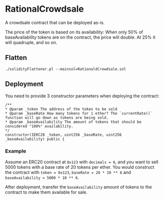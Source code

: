 # RationalCrowdsale

A crowdsale contract that can be deployed as-is.

The price of the token is based on its availability: When only 50% of baseAvailability tokens are on the contract, the price will double. At 25% it will quadruple, and so on.

## Flatten

```
./solidityFlattener.pl --mainsol=RationaldCrowdsale.sol
```

## Deployment

You need to provide 3 constructor parameters when deploying the contract:

```solidity
/**
* @param _token The address of the token to be sold
* @param _baseRate How many tokens for 1 ether? The `currentRate()` function will go down as tokens are being sold.
* @param _baseAvailability The amount of tokens that should be considered "100%" availability.
*/
constructor(IERC20 _token, uint256 _baseRate, uint256 _baseAvailability) public {
```

### Example

Assume an ERC20 contract at `0x123` with `decimals = 6`, and you want to sell 5000 tokens with a base rate of 20 tokens per ether. You would construct the contract with `token = 0x123`, `baseRate = 20 * 10 ** 6` and `baseAvailability = 5000 * 10 ** 6`.

After deployment, transfer the `baseAvailability` amount of tokens to the contract to make them available for sale.

